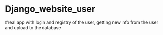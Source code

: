 # Django_website_user

#real app with login and registry of the user, getting new info from the user and upload to the database
